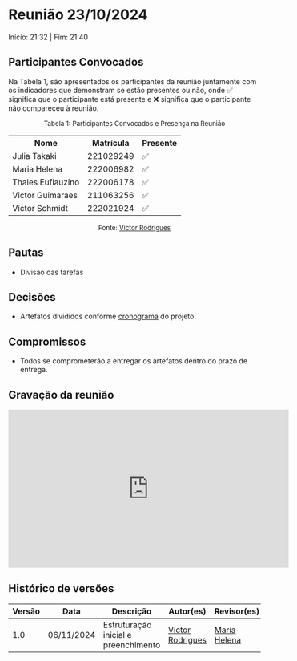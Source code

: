 # Reunião 23/10/2024

Início: 21:32 | Fim: 21:40
<!-- Este é um arquivo base, para criar uma ata, basta copiá-lo e preencher os dados da reunião -->

## Participantes Convocados

<!-- Colocar um ✅ se o participante estiver presente ou um ❌ caso negativo -->
Na Tabela 1, são apresentados os participantes da reunião juntamente com os indicadores que demonstram se estão presentes ou não, onde ✅ significa que o participante está presente e ❌ significa que o participante não compareceu à reunião.

<center>

<font size="2"><p style="text-align: center">Tabela 1: Participantes Convocados e Presença na Reunião</p></font>

<table align="center">
  <tr>
    <th>Nome</th><th>Matrícula</th><th>Presente</th>
  </tr>
  <tr><td>Julia Takaki</td><td>221029249</td><td>✅</td></tr>
  <tr><td>Maria Helena</td><td>222006982</td><td>✅</td></tr>
  <tr><td>Thales Euflauzino</td><td>222006178</td><td>✅</td></tr>
  <tr><td>Victor Guimaraes</td><td>211063256</td><td>✅</td></tr>
  <tr><td>Víctor Schmidt</td><td>222021924</td><td>✅</td></tr>
</table>

<font size="2"><p style="text-align: center">Fonte: [Víctor Rodrigues](https://github.com/ViictorHugoo)</p></font>

</center>



## Pautas

<!-- pautas discutidas na reunião -->

- Divisão das tarefas


## Decisões

<!-- decisões feitas pela equipe -->

- Artefatos divididos conforme [cronograma](../Planejamento-do-projeto/cronograma.md) do projeto. 


## Compromissos

<!-- compromissos que foram definidos para os integrantes, a data de entrega e os revisores, para facilitar o trabalho, pode pedir
para o chat GPT formar a tabela em HTML -->

- Todos se comprometerão a entregar os artefatos dentro do prazo de entrega.



## Gravação da reunião

<iframe width="560" height="315" src="https://www.youtube.com/embed/GDkIYO_2ky0?si=LfHXQmc4WoBcjGQj" title="YouTube video player" frameborder="0" allow="accelerometer; autoplay; clipboard-write; encrypted-media; gyroscope; picture-in-picture; web-share" referrerpolicy="strict-origin-when-cross-origin" allowfullscreen></iframe>


## Histórico de versões

| Versão | Data | Descrição | Autor(es) | Revisor(es) |
| ------ | ---- | --------- | --------- | ----------- |
|1.0|06/11/2024| Estruturação inicial e preenchimento| [Víctor Rodrigues](https://github.com/ViictorHugoo) | [Maria Helena](https://github.com/MariaCHelena) |
